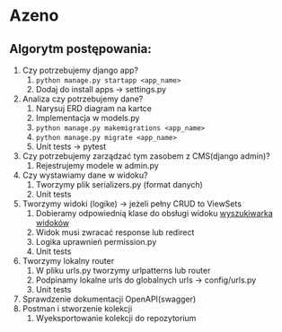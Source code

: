 # Azeno

## Algorytm postępowania:

1. Czy potrzebujemy django app?
   1. `python manage.py startapp <app_name>`
   2. Dodaj do install apps -> settings.py
2. Analiza czy potrzebujemy dane?
   1. Narysuj ERD diagram na kartce
   2. Implementacja w models.py
   3. `python manage.py makemigrations <app_name>`
   4. `python manage.py migrate <app_name>`
   5. Unit tests -> pytest
3. Czy potrzebujemy zarządzać tym zasobem z CMS(django admin)?
   1. Rejestrujemy modele w admin.py
4. Czy wystawiamy dane w widoku?
   1. Tworzymy plik serializers.py (format danych)
   2. Unit tests
5. Tworzymy widoki (logike) -> jeżeli pełny CRUD to ViewSets
   1. Dobieramy odpowiednią klase do obsługi widoku [wyszukiwarka widoków](https://www.cdrf.co)
   2. Widok musi zwracać response lub redirect
   3. Logika uprawnień permission.py
   4. Unit tests
6. Tworzymy lokalny router
   1. W pliku urls.py tworzymy urlpatterns lub router
   2. Podpinamy lokalne urls do globalnych urls -> config/urls.py
   3. Unit tests
7. Sprawdzenie dokumentacji OpenAPI(swagger)
8. Postman i stworzenie kolekcji
   1. Wyeksportowanie kolekcji do repozytorium